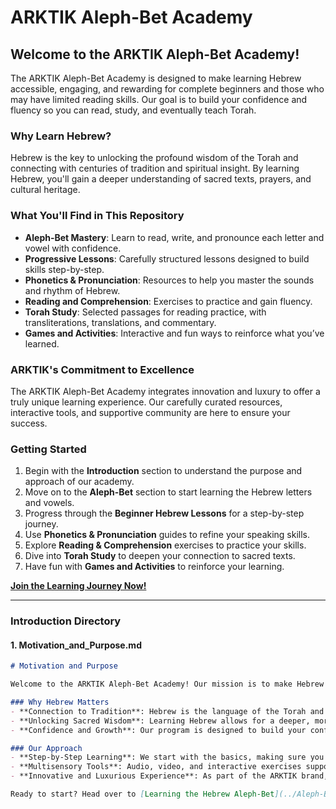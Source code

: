 # ARKTIK Aleph-Bet Academy

## Welcome to the ARKTIK Aleph-Bet Academy!

The ARKTIK Aleph-Bet Academy is designed to make learning Hebrew accessible, engaging, and rewarding for complete beginners and those who may have limited reading skills. Our goal is to build your confidence and fluency so you can read, study, and eventually teach Torah.

### Why Learn Hebrew?

Hebrew is the key to unlocking the profound wisdom of the Torah and connecting with centuries of tradition and spiritual insight. By learning Hebrew, you'll gain a deeper understanding of sacred texts, prayers, and cultural heritage.

### What You'll Find in This Repository

- **Aleph-Bet Mastery**: Learn to read, write, and pronounce each letter and vowel with confidence.
- **Progressive Lessons**: Carefully structured lessons designed to build skills step-by-step.
- **Phonetics & Pronunciation**: Resources to help you master the sounds and rhythm of Hebrew.
- **Reading and Comprehension**: Exercises to practice and gain fluency.
- **Torah Study**: Selected passages for reading practice, with transliterations, translations, and commentary.
- **Games and Activities**: Interactive and fun ways to reinforce what you’ve learned.

### ARKTIK's Commitment to Excellence

The ARKTIK Aleph-Bet Academy integrates innovation and luxury to offer a truly unique learning experience. Our carefully curated resources, interactive tools, and supportive community are here to ensure your success.

### Getting Started

1. Begin with the **Introduction** section to understand the purpose and approach of our academy.
2. Move on to the **Aleph-Bet** section to start learning the Hebrew letters and vowels.
3. Progress through the **Beginner Hebrew Lessons** for a step-by-step journey.
4. Use **Phonetics & Pronunciation** guides to refine your speaking skills.
5. Explore **Reading & Comprehension** exercises to practice your skills.
6. Dive into **Torah Study** to deepen your connection to sacred texts.
7. Have fun with **Games and Activities** to reinforce your learning.

**[Join the Learning Journey Now!](./Introduction/Motivation_and_Purpose.md)**

---

### **Introduction Directory**

#### 1. **Motivation_and_Purpose.md**

```markdown
# Motivation and Purpose

Welcome to the ARKTIK Aleph-Bet Academy! Our mission is to make Hebrew accessible to everyone, regardless of background, age, or prior reading ability. We believe that learning Hebrew is not just about mastering a language—it’s about opening doors to spirituality, culture, and deep personal growth.

### Why Hebrew Matters
- **Connection to Tradition**: Hebrew is the language of the Torah and Jewish prayer, creating a direct connection to ancient texts and traditions.
- **Unlocking Sacred Wisdom**: Learning Hebrew allows for a deeper, more personal connection with sacred writings and rituals.
- **Confidence and Growth**: Our program is designed to build your confidence, encouraging you to read, study, and even teach.

### Our Approach
- **Step-by-Step Learning**: We start with the basics, making sure you feel confident before moving on.
- **Multisensory Tools**: Audio, video, and interactive exercises support your learning journey.
- **Innovative and Luxurious Experience**: As part of the ARKTIK brand, we emphasize quality, innovation, and accessibility.

Ready to start? Head over to [Learning the Hebrew Aleph-Bet](../Aleph-Bet/Letters_Overview.md) to begin.

